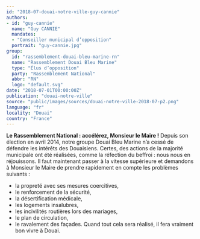 ```yaml
---
id: "2018-07-douai-notre-ville-guy-cannie"
authors:
- id: "guy-cannie"
  name: "Guy CANNIE"
  mandates: 
  - "Conseiller municipal d’opposition"
  portrait: "guy-cannie.jpg"
group:
  id: "rassemblement-douai-bleu-marine-rn"
  name: "Rassemblement Douai Bleu Marine"
  type: "Élus d’opposition"
  party: "Rassemblement National"
  abbr: "RN"
  logo: "default.svg"
date: "2018-07-01T00:00:00Z"
publication: "douai-notre-ville"
source: "public/images/sources/douai-notre-ville-2018-07-p2.png"
language: "fr"
locality: "Douai"
country: "France"
---
```


**Le Rassemblement National : accélérez, Monsieur le Maire !**
Depuis son élection en avril 2014, notre groupe Douai Bleu Marine n’a cessé de défendre les intérêts des Douaisiens. Certes, des actions de la majorité municipale ont été réalisées, comme la réfection du beffroi : nous nous en réjouissons. Il faut maintenant passer à la vitesse supérieure et demandons à Monsieur le Maire de prendre rapidement en compte les problèmes suivants :
- la propreté avec ses mesures coercitives,
- le renforcement de la sécurité,
- la désertification médicale,
- les logements insalubres,
- les incivilités routières lors des mariages,
- le plan de circulation,
- le ravalement des façades.
Quand tout cela sera réalisé, il fera vraiment bon vivre à Douai.
